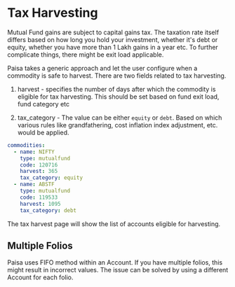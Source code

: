 # Tax Harvesting

Mutual Fund gains are subject to capital gains tax. The taxation rate
itself differs based on how long you hold your investment, whether
it's debt or equity, whether you have more than 1 Lakh gains in a year
etc. To further complicate things, there might be exit load
applicable.

Paisa takes a generic approach and let the user configure when a
commodity is safe to harvest. There are two fields related to tax
harvesting.

1. harvest - specifies the number of days after which the commodity is
   eligible for tax harvesting. This should be set based on fund exit
   load, fund category etc

2. tax_category - The value can be either `equity` or `debt`. Based on
   which various rules like grandfathering, cost inflation index
   adjustment, etc. would be applied.


```yaml
commodities:
  - name: NIFTY
    type: mutualfund
    code: 120716
    harvest: 365
    tax_category: equity
  - name: ABSTF
    type: mutualfund
    code: 119533
    harvest: 1095
    tax_category: debt
```

The tax harvest page will show the list of accounts eligible for
harvesting.

## Multiple Folios

Paisa uses FIFO method within an Account. If you have multiple folios,
this might result in incorrect values. The issue can be solved by
using a different Account for each folio.

